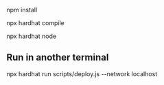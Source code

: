 npm install

npx hardhat compile

npx hardhat node

## Run in another terminal
npx hardhat run scripts/deploy.js --network localhost
